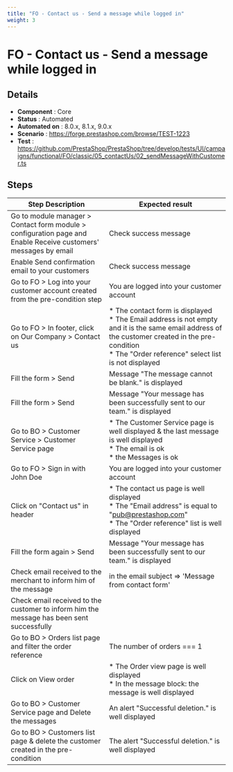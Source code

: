 ```yaml
---
title: "FO - Contact us - Send a message while logged in"
weight: 3
---
```


# FO - Contact us - Send a message while logged in
## Details
* **Component** : Core
* **Status** : Automated
* **Automated on** : 8.0.x, 8.1.x, 9.0.x
* **Scenario** : https://forge.prestashop.com/browse/TEST-1223
* **Test** : https://github.com/PrestaShop/PrestaShop/tree/develop/tests/UI/campaigns/functional/FO/classic/05_contactUs/02_sendMessageWithCustomer.ts

## Steps
| Step Description | Expected result |
| ----- | ----- |
| Go to module manager > Contact form module > configuration page and Enable Receive customers\' messages by email | Check success message |
| Enable Send confirmation email to your customers | Check success message |
| Go to FO > Log into your customer account created from the pre-condition step | You are logged into your customer account |
| Go to FO > In footer, click on Our Company > Contact us | * The contact form is displayed<br> * The Email address is not empty and it is the same email address of the customer created in the pre-condition<br> * The "Order reference" select list is not displayed |
| Fill the form > Send | Message "The message cannot be blank." is displayed |
| Fill the form > Send | Message "Your message has been successfully sent to our team." is displayed |
| Go to BO > Customer Service > Customer Service page | * The Customer Service page is well displayed & the last message is well displayed<br> * The email is ok<br> * the Messages is ok |
| Go to FO > Sign in with John Doe | You are logged into your customer account |
| Click on "Contact us" in header | * The contact us page is well displayed<br> * The "Email address" is equal to "pub@prestashop.com"<br> * The "Order reference" list is well displayed |
| Fill the form again > Send | Message "Your message has been successfully sent to our team." is displayed |
| Check email received to the merchant to inform him of the message | in the email subject => 'Message from contact form' |
| Check email received to the customer to inform him the message has been sent successfully |  |
| Go to BO > Orders list page and filter the order reference | The number of orders === 1 |
| Click on View order | * The Order view page is well displayed<br> * In the message block: the message is well displayed |
| Go to BO > Customer Service page and Delete the messages | An alert "Successful deletion." is well displayed |
| Go to BO > Customers list page & delete the customer created in the pre-condition | The alert "Successful deletion." is well displayed |
